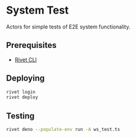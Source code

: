 # System Test

Actors for simple tests of E2E system functionality.

## Prerequisites

- [Rivet CLI](https://rivet.gg/docs/setup)

## Deploying

```sh
rivet login
rivet deploy
```

## Testing

```sh
rivet deno --populate-env run -A ws_test.ts
```


